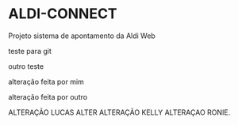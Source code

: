 # ALDI-CONNECT
Projeto sistema de apontamento da Aldi Web

teste para git

outro teste

alteração feita por mim

alteração feita por outro



ALTERAÇÃO LUCAS ALTER
ALTERAÇÃO KELLY
ALTERAÇAO RONIE.

